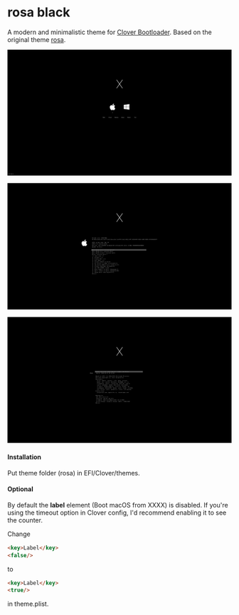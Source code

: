 # rosa black
A modern and minimalistic theme for [Clover Bootloader](https://sourceforge.net/projects/cloverefiboot/). Based on the original theme [rosa](https://github.com/fbongcam/rosa-clover-theme).

![main](/screenshots/main.png)

![mac-alt](/screenshots/mac-alt.png)

![about](/screenshots/about.png)

#### Installation

Put theme folder (rosa) in EFI/Clover/themes.

#### Optional

By default the **label** element (Boot macOS from XXXX) is disabled. If you're using the timeout option in Clover config, I'd recommend enabling it to see the counter.

Change
```html
<key>Label</key>
<false/>
```
to
```html
<key>Label</key>
<true/>
```
in theme.plist.

